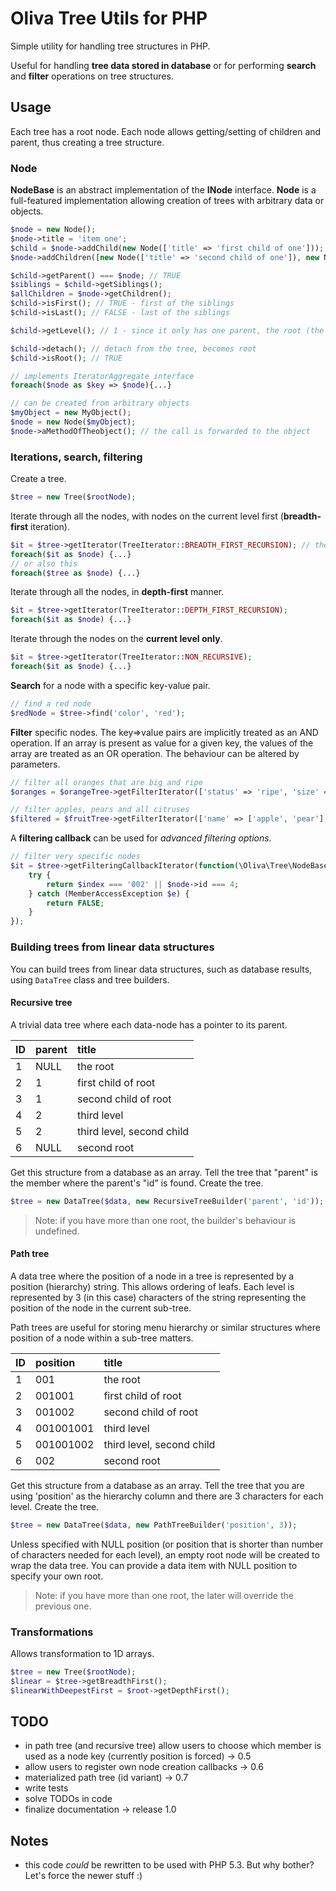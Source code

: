 # Oliva Tree Utils for PHP
Simple utility for handling tree structures in PHP.

Useful for handling **tree data stored in database** or for performing **search** and **filter** operations on tree structures.

## Usage
Each tree has a root node. Each node allows getting/setting of children and parent, thus creating a tree structure.

### Node
**NodeBase** is an abstract implementation of the **INode** interface. **Node** is a full-featured implementation allowing creation of trees with arbitrary data or objects.
```php
$node = new Node();
$node->title = 'item one';
$child = $node->addChild(new Node(['title' => 'first child of one']));
$node->addChildren([new Node(['title' => 'second child of one']), new Node(['title' => 'third child of one'])]);

$child->getParent() === $node; // TRUE
$siblings = $child->getSiblings();
$allChildren = $node->getChildren();
$child->isFirst(); // TRUE - first of the siblings
$child->isLast(); // FALSE - last of the siblings

$child->getLevel(); // 1 - since it only has one parent, the root (the root is level 0)

$child->detach(); // detach from the tree, becomes root
$child->isRoot(); // TRUE

// implements IteratorAggregate interface
foreach($node as $key => $node){...}

// can be created from arbitrary objects
$myObject = new MyObject();
$node = new Node($myObject);
$node->aMethodOfTheobject(); // the call is forwarded to the object
```

### Iterations, search, filtering
Create a tree.
```php
$tree = new Tree($rootNode);
```

Iterate through all the nodes, with nodes on the current level first (**breadth-first** iteration).
```php
$it = $tree->getIterator(TreeIterator::BREADTH_FIRST_RECURSION); // the default
foreach($it as $node) {...}
// or also this
foreach($tree as $node) {...}
```

Iterate through all the nodes, in **depth-first** manner.
```php
$it = $tree->getIterator(TreeIterator::DEPTH_FIRST_RECURSION);
foreach($it as $node) {...}
```

Iterate through the nodes on the **current level only**.
```php
$it = $tree->getIterator(TreeIterator::NON_RECURSIVE);
foreach($it as $node) {...}
```

**Search** for a node with a specific key-value pair.
```php
// find a red node
$redNode = $tree->find('color', 'red');
```

**Filter** specific nodes. The key=>value pairs are implicitly treated as an AND operation. If an array is present as value for a given key, the values of the array are treated as an OR operation. The behaviour can be altered by parameters.
```php
// filter all oranges that are big and ripe
$oranges = $orangeTree->getFilterIterator(['status' => 'ripe', 'size' => 'big'], TreeFilterIterator::MODE_AND, TreeFilterIterator::MODE_OR); // the default mode

// filter apples, pears and all citruses
$filtered = $fruitTree->getFilterIterator(['name' => ['apple', 'pear'], 'category' => 'citrus'], TreeFilterIterator::MODE_OR);
```
A **filtering callback** can be used for *advanced filtering options*.
```php
// filter very specific nodes
$it = $tree->getFilteringCallbackIterator(function(\Oliva\Tree\NodeBase $node, $index) {
    try {
    	return $index === '002' || $node->id === 4;
    } catch (MemberAccessException $e) {
    	return FALSE;
    }
});
```

### Building trees from linear data structures
You can build trees from linear data structures, such as database results, using `DataTree` class and tree builders.

#### Recursive tree
A trivial data tree where each data-node has a pointer to its parent.

| ID        | parent    | title|
|:----------|:----------|:-------|
|1          | NULL| the root|
|2|1|first child of root
|3|1|second child of root
|4|2|third level
|5|2|third level, second child
|6|NULL| second root

Get this structure from a database as an array.
Tell the tree that "parent" is the member where the parent's "id" is found.
Create the tree.
```php
$tree = new DataTree($data, new RecursiveTreeBuilder('parent', 'id'));
```
> Note: if you have more than one root, the builder's behaviour is undefined.

#### Path tree
A data tree where the position of a node in a tree is represented by a position (hierarchy) string. This allows ordering of leafs. Each level is represented by 3 (in this case) characters of the string representing the position of the node in the current sub-tree.

Path trees are useful for storing menu hierarchy or similar structures where position of a node within a sub-tree matters.

| ID        | position    | title|
|:----------|:----------|:-------|
|1          | 001| the root|
|2|001001|first child of root
|3|001002|second child of root
|4|001001001|third level
|5|001001002|third level, second child
|6|002|second root

Get this structure from a database as an array.
Tell the tree that you are using 'position' as the hierarchy column and there are 3 characters for each level.
Create the tree.
```php
$tree = new DataTree($data, new PathTreeBuilder('position', 3));
```
Unless specified with NULL position (or position that is shorter than number of characters needed for each level),
an empty root node will be created to wrap the data tree. You can provide a data item with NULL position to specify your own root.

> Note: if you have more than one root, the later will override the previous one.

### Transformations
Allows transformation to 1D arrays.
```php
$tree = new Tree($rootNode);
$linear = $tree->getBreadthFirst();
$linearWithDeepestFirst = $root->getDepthFirst();
```


## TODO

* in path tree (and recursive tree) allow users to choose which member is used as a node key (currently position is forced) -> 0.5
* allow users to register own node creation callbacks -> 0.6
* materialized path tree (id variant) -> 0.7
* write tests
* solve TODOs in code
* finalize documentation -> release 1.0

## Notes

* this code *could* be rewritten to be used with PHP 5.3. But why bother? Let's force the newer stuff :)
